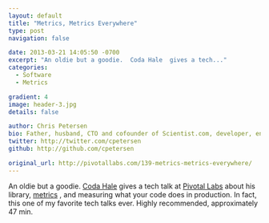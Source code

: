 ```yaml
---
layout: default
title: "Metrics, Metrics Everywhere"
type: post
navigation: false

date: 2013-03-21 14:05:50 -0700
excerpt: "An oldie but a goodie.  Coda Hale  gives a tech..."
categories:
  - Software
  - Metrics

gradient: 4
image: header-3.jpg
details: false

author: Chris Petersen
bio: Father, husband, CTO and cofounder of Scientist.com, developer, entrepreneur and technologist.
twitter: http://twitter.com/cpetersen
github: http://github.com/cpetersen

original_url: http://pivotallabs.com/139-metrics-metrics-everywhere/
---
```



An oldie but a goodie.  [Coda Hale](http://codahale.com)  gives a tech talk at  [Pivotal Labs](http://pivotallabs.com)  about his library,  [metrics](http://metrics.codahale.com) , and measuring what your code does in production. In fact, this one of my favorite tech talks ever. Highly recommended, approximately 47 min.
